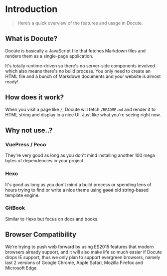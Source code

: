 # Introduction

> Here’s a quick overview of the features and usage in Docute.

## What is Docute?

Docute is basically a JavaScript file that fetches Markdown files and renders them as a single-page application.

It's totally runtime-driven so there's no server-side components involved which also means there's no build process. You only need to create an HTML file and a bunch of Markdown documents and your website is almost ready!

## How does it work?

When you visit a page like `/`, Docute will fetch `/README.md` and render it to HTML string and display in a nice UI. Just like what you're seeing right now.

## Why not use..?

### VuePress / Peco

They're very good as long as you don't mind installing another 100 mega bytes of dependencies in your project.

### Hexo

It's good as long as you don't mind a build process or spending tens of hours trying to find or write a nice theme using ~~good~~ old string-based template engine.

### GitBook

Similar to Hexo but focus on docs and books.

## Browser Compatibility

We're trying to push web forward by using ES2015 features that modern browsers already support, and it will also make life so much easier if Docute drops IE support, thus we only plan to support evergreen browsers, namely last 2 versions of Google Chrome, Apple Safari, Mozilla Firefox and Microsoft Edge.
